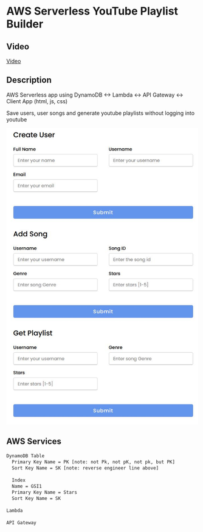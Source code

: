 # AWS Serverless YouTube Playlist Builder
  ## Video
  [Video](https://youtu.be/5hYMTKk2w0U)
  ## Description
  AWS Serverless app using DynamoDB <-> Lambda <-> API Gateway <-> Client App (html, js, css)

  Save users, user songs and generate youtube playlists without logging into youtube

  ![Pic](./img/ui.jpg)

  ## AWS Services
  ```
  DynamoDB Table
    Primary Key Name = PK [note: not Pk, not pK, not pk, but PK]
    Sort Key Name = SK [note: reverse engineer line above]

    Index
    Name = GSI1
    Primary Key Name = Stars
    Sort Key Name = SK

 Lambda

 API Gateway
 ```